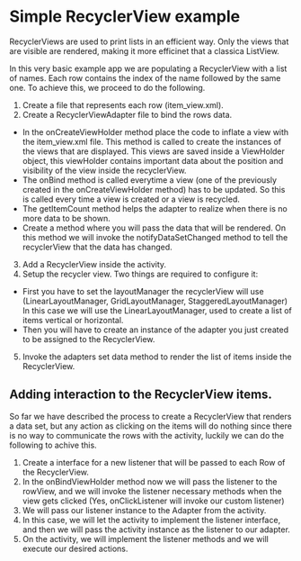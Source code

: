 # Simple RecyclerView example

RecyclerViews are used to print lists in an efficient way. Only the views that are visible are rendered, making it more efficinet that a classica ListView.

In this very basic example app we are populating a RecyclerView with a list of names. Each row contains the index of the name followed by the same one. To achieve this, we proceed to do the following. 

1. Create a file that represents each row (item_view.xml).
2. Create a RecyclerViewAdapter file to bind the rows data.
  * In the onCreateViewHolder method place the code to inflate a view with the item_view.xml file. This method is called to create the instances of the views that are displayed. This views are saved inside a ViewHolder object, this viewHolder contains important data about the position and visibility of the view inside the recyclerView.
  * The onBind method is called everytime a view (one of the previously created in the onCreateViewHolder method) has to be updated. So this is called every time a view is created or a view is recycled.
  * The getItemCount method helps the adapter to realize when there is no more data to be shown.
  * Create a method where you will pass the data that will be rendered. On this method we will invoke the notifyDataSetChanged method to tell the recyclerView that the data has changed.

3. Add a RecyclerView inside the activity.
4. Setup the recycler view. Two things are required to configure it:
  * First you have to set the layoutManager the recyclerView will use (LinearLayoutManager, GridLayoutManager, StaggeredLayoutManager) In this case we will use the LinearLayoutManager, used to create a list of items vertical or horizontal.
  * Then you will have to create an instance of the adapter you just created to be assigned to the RecyclerView.

5. Invoke the adapters set data method to render the list of items inside the RecyclerView.

## Adding interaction to the RecyclerView items.

So far we have described the process to create a RecyclerView that renders a data set, but any action as clicking on the items will do nothing since there is no way to communicate the rows with the activity, luckily we can do the following to achive this.
1. Create a interface for a new listener that will be passed to each Row of the RecyclerView.
2. In the onBindViewHolder method now we will pass the listener to the rowView, and we will invoke the listener necessary methods when the view gets clicked (Yes, onClickListener will invoke our custom listener)
3. We will pass our listener instance to the Adapter from the activity.
4. In this case, we will let the activity to implement the listener interface, and then we will pass the activity instance as the listener to our adapter.
5. On the activity, we will implement the listener methods and we will execute our desired actions.
